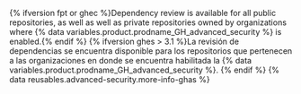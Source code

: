 {% ifversion fpt or ghec %}Dependency review is available for all public repositories, as well as well as private repositories owned by organizations where {% data variables.product.prodname_GH_advanced_security %} is enabled.{% endif %}
{% ifversion ghes > 3.1 %}La revisión de dependencias se encuentra disponible para los repositorios que pertenecen a las organizaciones en donde se encuentra habilitada la {% data variables.product.prodname_GH_advanced_security %}.
{% endif %} {% data reusables.advanced-security.more-info-ghas %}

